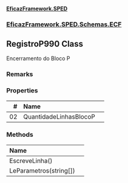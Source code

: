 #### [EficazFramework.SPED](EficazFrameworkSPED.md 'EficazFramework SPED')
### [EficazFramework.SPED.Schemas.ECF](EficazFramework.SPED.Schemas.ECF.md 'EficazFramework.SPED.Schemas.ECF')

## RegistroP990 Class

Encerramento do Bloco P

### Remarks
### Properties

| # | Name | |
| ---: | :--- | :--- |
| 02 | QuantidadeLinhasBlocoP |  |
### Methods

| Name | |
| :--- | :--- |
| EscreveLinha() |  |
| LeParametros(string[]) |  |
